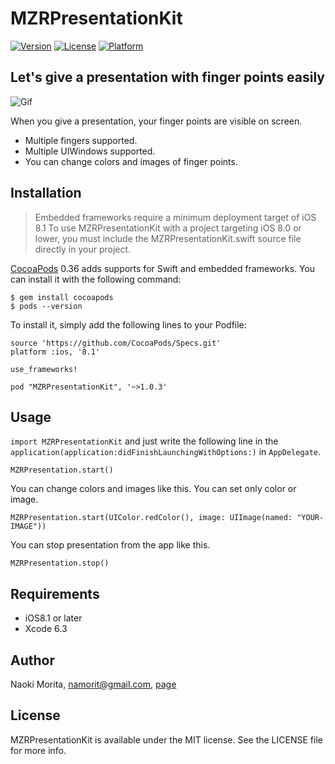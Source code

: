 # MZRPresentationKit

[![Version](https://img.shields.io/cocoapods/v/MZRPresentationKit.svg?style=flat)](http://cocoadocs.org/docsets/MZRPresentationKit)
[![License](https://img.shields.io/cocoapods/l/MZRPresentationKit.svg?style=flat)](http://cocoadocs.org/docsets/MZRPresentationKit)
[![Platform](https://img.shields.io/cocoapods/p/MZRPresentationKit.svg?style=flat)](http://cocoadocs.org/docsets/MZRPresentationKit)

## Let's give a presentation with finger points easily

![Gif](https://github.com/morizotter/MZRPresentationKit/blob/master/presentation.gif)

When you give a presentation, your finger points are visible on screen.
- Multiple fingers supported.
- Multiple UIWindows supported.
- You can change colors and images of finger points.

## Installation

> Embedded frameworks require a minimum deployment target of iOS 8.1
> To use MZRPresentationKit with a project targeting iOS 8.0 or lower, you must include the MZRPresentationKit.swift source file directly in your project.

[CocoaPods](http://cocoapods.org) 0.36 adds supports for Swift and embedded frameworks. You can install it with the following command:

```
$ gem install cocoapods
$ pods --version
```

To install it, simply add the following lines to your Podfile:

```
source 'https://github.com/CocoaPods/Specs.git'
platform :ios, '8.1'

use_frameworks!

pod "MZRPresentationKit", '~>1.0.3'
```

## Usage

`import MZRPresentationKit` and just write the following line in the `application(application:didFinishLaunchingWithOptions:)` in `AppDelegate`.

```
MZRPresentation.start()
```

You can change colors and images like this. You can set only color or image.

```
MZRPresentation.start(UIColor.redColor(), image: UIImage(named: "YOUR-IMAGE"))
```

You can stop presentation from the app like this.

```
MZRPresentation.stop()
```

## Requirements

- iOS8.1 or later
- Xcode 6.3

## Author

Naoki Morita, namorit@gmail.com, [page](http://moritanaoki.org)

## License

MZRPresentationKit is available under the MIT license. See the LICENSE file for more info.

